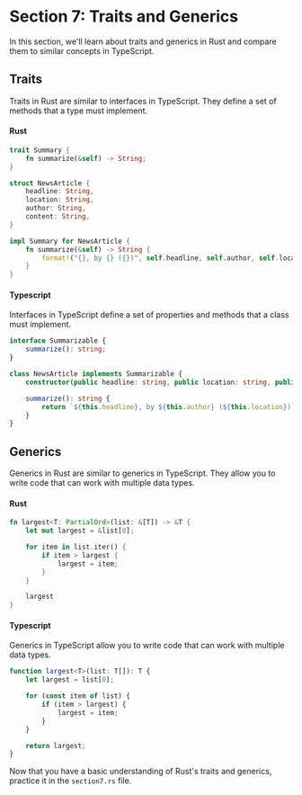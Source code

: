 # Section 7: Traits and Generics

In this section, we'll learn about traits and generics in Rust and compare them to similar concepts in TypeScript.

## Traits

Traits in Rust are similar to interfaces in TypeScript. They define a set of methods that a type must implement.

#### Rust

```rust
trait Summary {
    fn summarize(&self) -> String;
}

struct NewsArticle {
    headline: String,
    location: String,
    author: String,
    content: String,
}

impl Summary for NewsArticle {
    fn summarize(&self) -> String {
        format!("{}, by {} ({})", self.headline, self.author, self.location)
    }
}
```

#### Typescript

Interfaces in TypeScript define a set of properties and methods that a class must implement.

```typescript
interface Summarizable {
    summarize(): string;
}

class NewsArticle implements Summarizable {
    constructor(public headline: string, public location: string, public author: string, public content: string) {}

    summarize(): string {
        return `${this.headline}, by ${this.author} (${this.location})`;
    }
}
```

## Generics

Generics in Rust are similar to generics in TypeScript. They allow you to write code that can work with multiple data types.

#### Rust

```rust
fn largest<T: PartialOrd>(list: &[T]) -> &T {
    let mut largest = &list[0];

    for item in list.iter() {
        if item > largest {
            largest = item;
        }
    }

    largest
}
```

#### Typescript

Generics in TypeScript allow you to write code that can work with multiple data types.

```typescript
function largest<T>(list: T[]): T {
    let largest = list[0];

    for (const item of list) {
        if (item > largest) {
            largest = item;
        }
    }

    return largest;
}
```

Now that you have a basic understanding of Rust's traits and generics, practice it in the `section7.rs` file.
